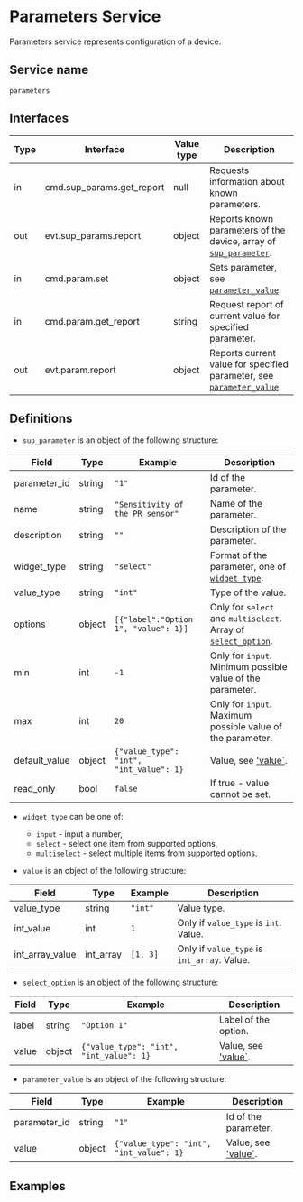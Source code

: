# Parameters Service

Parameters service represents configuration of a device.

## Service name

`parameters`

## Interfaces

| Type | Interface                 | Value type | Description                                                                           |
|------|---------------------------|------------|---------------------------------------------------------------------------------------|
| in   | cmd.sup_params.get_report | null       | Requests information about known parameters.                                          |
| out  | evt.sup_params.report     | object     | Reports known parameters of the device, array of [`sup_parameter`](#definitions).     |
| in   | cmd.param.set             | object     | Sets parameter, see [`parameter_value`](#definitions).                                |
| in   | cmd.param.get_report      | string     | Request report of current value for specified parameter.                              |
| out  | evt.param.report          | object     | Reports current value for specified parameter, see [`parameter_value`](#definitions). |

## Definitions

* `sup_parameter` is an object of the following structure:

| Field         | Type   | Example                                 | Description                                                                    |
|---------------|--------|-----------------------------------------|--------------------------------------------------------------------------------|
| parameter_id  | string | `"1"`                                   | Id of the parameter.                                                           |
| name          | string | `"Sensitivity of the PR sensor"`        | Name of the parameter.                                                         |
| description   | string | `""`                                    | Description of the parameter.                                                  |
| widget_type   | string | `"select"`                              | Format of the parameter, one of [`widget_type`](#definitions).                 |
| value_type    | string | `"int"`                                 | Type of the value.                                                             |
| options       | object | `[{"label":"Option 1", "value": 1}]`    | Only for `select` and `multiselect`. Array of [`select_option`](#definitions). |
| min           | int    | `-1`                                    | Only for `input`. Minimum possible value of the parameter.                     |
| max           | int    | `20`                                    | Only for `input`. Maximum possible value of the parameter.                     |
| default_value | object | `{"value_type": "int", "int_value": 1}` | Value, see ['value`](#definitions).                                            |
| read_only     | bool   | `false`                                 | If true - value cannot be set.                                                 |

* `widget_type` can be one of:
  * `input` - input a number,
  * `select` - select one item from supported options,
  * `multiselect` - select multiple items from supported options.

* `value` is an object of the following structure:

| Field           | Type      | Example  | Description                                 |
|-----------------|-----------|----------|---------------------------------------------|
| value_type      | string    | `"int"`  | Value type.                                 |
| int_value       | int       | `1`      | Only if `value_type` is `int`. Value.       | 
| int_array_value | int_array | `[1, 3]` | Only if `value_type` is `int_array`. Value. | 

* `select_option` is an object of the following structure:

| Field | Type   | Example                                 | Description                         |
|-------|--------|-----------------------------------------|-------------------------------------|
| label | string | `"Option 1"`                            | Label of the option.                |
| value | object | `{"value_type": "int", "int_value": 1}` | Value, see ['value`](#definitions). |

* `parameter_value` is an object of the following structure:

| Field        | Type      | Example                                 | Description                         |
|--------------|-----------|-----------------------------------------|-------------------------------------|
| parameter_id | string    | `"1"`                                   | Id of the parameter.                |
| value        | object    | `{"value_type": "int", "int_value": 1}` | Value, see ['value`](#definitions). |

## Examples
